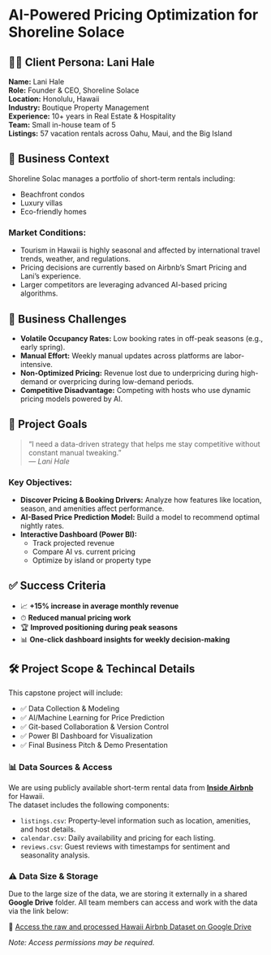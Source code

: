 # AI-Powered Pricing Optimization for Shoreline Solace

## 👩‍💼 Client Persona: Lani Hale

**Name:** Lani Hale  
**Role:** Founder & CEO, Shoreline Solace  
**Location:** Honolulu, Hawaii  
**Industry:** Boutique Property Management  
**Experience:** 10+ years in Real Estate & Hospitality  
**Team:** Small in-house team of 5  
**Listings:** 57 vacation rentals across Oahu, Maui, and the Big Island

## 🌴 Business Context

Shoreline Solac manages a portfolio of short-term rentals including:

- Beachfront condos
- Luxury villas
- Eco-friendly homes

### Market Conditions:

- Tourism in Hawaii is highly seasonal and affected by international travel trends, weather, and regulations.
- Pricing decisions are currently based on Airbnb’s Smart Pricing and Lani’s experience.
- Larger competitors are leveraging advanced AI-based pricing algorithms.

## 🚧 Business Challenges

- **Volatile Occupancy Rates:** Low booking rates in off-peak seasons (e.g., early spring).
- **Manual Effort:** Weekly manual updates across platforms are labor-intensive.
- **Non-Optimized Pricing:** Revenue lost due to underpricing during high-demand or overpricing during low-demand periods.
- **Competitive Disadvantage:** Competing with hosts who use dynamic pricing models powered by AI.

## 🎯 Project Goals

> “I need a data-driven strategy that helps me stay competitive without constant manual tweaking.”  
> — _Lani Hale_

### Key Objectives:

- **Discover Pricing & Booking Drivers:** Analyze how features like location, season, and amenities affect performance.
- **AI-Based Price Prediction Model:** Build a model to recommend optimal nightly rates.
- **Interactive Dashboard (Power BI):**
  - Track projected revenue
  - Compare AI vs. current pricing
  - Optimize by island or property type

## ✅ Success Criteria

- 📈 **+15% increase in average monthly revenue**
- ⏱ **Reduced manual pricing work**
- 🏆 **Improved positioning during peak seasons**
- 📊 **One-click dashboard insights for weekly decision-making**

## 🛠 Project Scope & Techincal Details

This capstone project will include:

- ✅ Data Collection & Modeling
- ✅ AI/Machine Learning for Price Prediction
- ✅ Git-based Collaboration & Version Control
- ✅ Power BI Dashboard for Visualization
- ✅ Final Business Pitch & Demo Presentation

### 📊 Data Sources & Access

We are using publicly available short-term rental data from **[Inside Airbnb](https://insideairbnb.com/get-the-data/)** for Hawaii.  
The dataset includes the following components:

- `listings.csv`: Property-level information such as location, amenities, and host details.
- `calendar.csv`: Daily availability and pricing for each listing.
- `reviews.csv`: Guest reviews with timestamps for sentiment and seasonality analysis.

### ⚠️ Data Size & Storage

Due to the large size of the data, we are storing it externally in a shared **Google Drive** folder. All team members can access and work with the data via the link below:

📂 [Access the raw and processed Hawaii Airbnb Dataset on Google Drive](https://drive.google.com/drive/folders/1r-OJWtwC_tvep1QjbYgJb38Cy3ereslz?usp=sharing)

_Note: Access permissions may be required._
